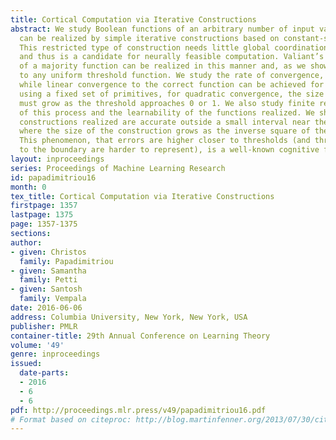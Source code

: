 ```yaml
---
title: Cortical Computation via Iterative Constructions
abstract: We study Boolean functions of an arbitrary number of input variables that
  can be realized by simple iterative constructions based on constant-size primitives.
  This restricted type of construction needs little global coordination or control
  and thus is a candidate for neurally feasible computation. Valiant’s construction
  of a majority function can be realized in this manner and, as we show, can be generalized
  to any uniform threshold function. We study the rate of convergence, finding that
  while linear convergence to the correct function can be achieved for any threshold
  using a fixed set of primitives, for quadratic convergence, the size of the primitives
  must grow as the threshold approaches 0 or 1. We also study finite realizations
  of this process and the learnability of the functions realized. We show that the
  constructions realized are accurate outside a small interval near the target threshold,
  where the size of the construction grows as the inverse square of the interval width.
  This phenomenon, that errors are higher closer to thresholds (and thresholds closer
  to the boundary are harder to represent), is a well-known cognitive finding.
layout: inproceedings
series: Proceedings of Machine Learning Research
id: papadimitriou16
month: 0
tex_title: Cortical Computation via Iterative Constructions
firstpage: 1357
lastpage: 1375
page: 1357-1375
sections: 
author:
- given: Christos
  family: Papadimitriou
- given: Samantha
  family: Petti
- given: Santosh
  family: Vempala
date: 2016-06-06
address: Columbia University, New York, New York, USA
publisher: PMLR
container-title: 29th Annual Conference on Learning Theory
volume: '49'
genre: inproceedings
issued:
  date-parts:
  - 2016
  - 6
  - 6
pdf: http://proceedings.mlr.press/v49/papadimitriou16.pdf
# Format based on citeproc: http://blog.martinfenner.org/2013/07/30/citeproc-yaml-for-bibliographies/
---
```

